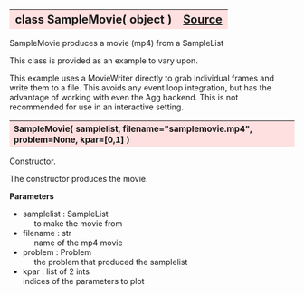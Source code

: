 ---
---
<br><br>

<a name="SampleMovie"></a>
<table><thead style="background-color:#FFE0E0; width:100%; font-size:20px"><tr><th style="text-align:left">
<strong>class SampleMovie(</strong> object )</th><th style="text-align:right"><a href=https://github.com/dokester/BayesicFitting/blob/master/BayesicFitting/source/SampleMovie.py target=_blank>Source</a></th></tr></thead></table>
<p>

SampleMovie produces a movie (mp4) from a SampleList

This class is provided as an example to vary upon.

This example uses a MovieWriter directly to grab individual frames and write
them to a file. This avoids any event loop integration, but has the advantage
of working with even the Agg backend. This is not recommended for use in an
interactive setting.


<a name="SampleMovie"></a>
<table><thead style="background-color:#FFE0E0; width:100%; font-size:15px"><tr><th style="text-align:left">
<strong>SampleMovie(</strong> samplelist, filename="samplemovie.mp4", problem=None, kpar=[0,1] ) 
</th></tr></thead></table>
<p>

Constructor.

The constructor produces the movie.

<b>Parameters</b><br>
* samplelist  :  SampleList<br>
&nbsp;&nbsp;&nbsp;&nbsp; to make the movie from<br>
* filename  :  str<br>
&nbsp;&nbsp;&nbsp;&nbsp; name of the mp4 movie<br>
* problem  :  Problem<br>
&nbsp;&nbsp;&nbsp;&nbsp; the problem that produced the samplelist<br>
* kpar  :  list of 2 ints<br>
    indices of the parameters to plot

